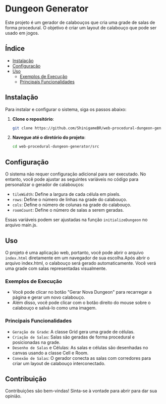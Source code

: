 # Dungeon Generator

Este projeto é um gerador de calabouços que cria uma grade de salas de forma procedural. O objetivo é criar um layout de calabouço que pode ser usado em jogos.

## Índice

- [Instalação](#instalação)
- [Configuração](#configuração)
- [Uso](#uso)
  - [Exemplos de Execução](#exemplos-de-execução)
  - [Principais Funcionalidades](#principais-funcionalidades)

## Instalação

Para instalar e configurar o sistema, siga os passos abaixo:

1. **Clone o repositório**:

   ```bash
   git clone https://github.com/ShinigameBR/web-procedural-dungeon-generator.git
   ```

2. **Navegue até o diretório do projeto**:

   ```bash
   cd web-procedural-dungeon-generator/src
   ```

## Configuração

O sistema não requer configuração adicional para ser executado. No entanto, você pode ajustar as seguintes variáveis no código para personalizar o gerador de calabouços:

- `tileWidth`: Define a largura de cada célula em pixels.
- `rows`: Define o número de linhas na grade do calabouço.
- `cols`: Define o número de colunas na grade do calabouço.
- `roomCount`: Define o número de salas a serem geradas.

Essas variáveis podem ser ajustadas na função `initializeDungeon` no arquivo main.js.

## Uso

O projeto é uma aplicação web, portanto, você pode abrir o arquivo `index.html` diretamente em um navegador de sua escolha.Após abrir o arquivo index.html, o calabouço será gerado automaticamente. Você verá uma grade com salas representadas visualmente.

### Exemplos de Execução

- Você pode clicar no botão "Gerar Nova Dungeon" para recarregar a página e gerar um novo calabouço.
- Além disso, você pode clicar com o botão direito do mouse sobre o calabouço e salvá-lo como uma imagem.

### Principais Funcionalidades

- `Geração de Grade`: A classe Grid gera uma grade de células.
- `Criação de Salas`: Salas são geradas de forma procedural e posicionadas na grade.
- `Desenho de Salas` e Células: As salas e células são desenhadas no canvas usando a classe Cell e Room.
- `Conexão de Salas`: O gerador conecta as salas com corredores para criar um layout de calabouço interconectado.

## Contribuição

Contribuições são bem-vindas! Sinta-se à vontade para abrir para dar sua opinião.
